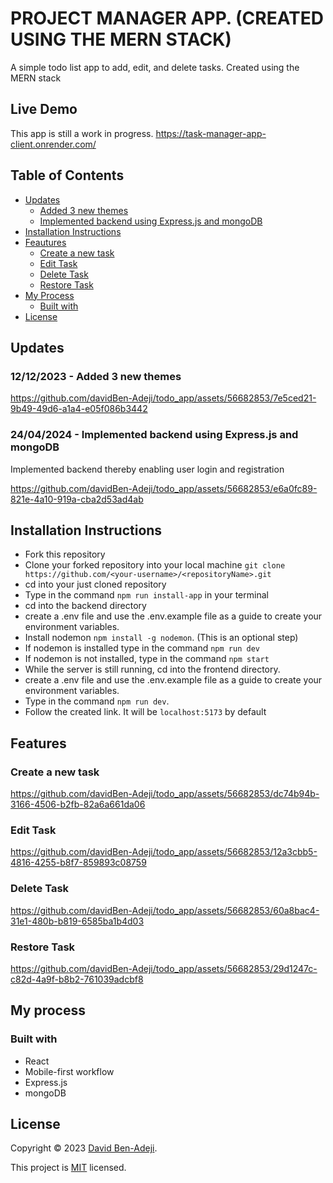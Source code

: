 # PROJECT MANAGER APP. (CREATED USING THE MERN STACK)

A simple todo list app to add, edit, and delete tasks. Created using the MERN stack

## Live Demo

This app is still a work in progress. https://task-manager-app-client.onrender.com/

## Table of Contents

- [Updates](#updates)
  - [Added 3 new themes](#themes)
  - [Implemented backend using Express.js and mongoDB](#implementedBackend)
- [Installation Instructions](#installation-instructions)
- [Feautures](#features)
  - [Create a new task](#create-a-new-task)
  - [Edit Task](#edit-task)
  - [Delete Task](#delete-task)
  - [Restore Task](#restore-task)
- [My Process](#my-process)
  - [Built with](#built-with)
- [License](#license)

## Updates

### 12/12/2023 - Added 3 new themes <a name="themes"></a>

https://github.com/davidBen-Adeji/todo_app/assets/56682853/7e5ced21-9b49-49d6-a1a4-e05f086b3442

### 24/04/2024 - Implemented backend using Express.js and mongoDB <a name="implementedBackend"></a>

Implemented backend thereby enabling user login and registration

https://github.com/davidBen-Adeji/todo_app/assets/56682853/e6a0fc89-821e-4a10-919a-cba2d53ad4ab

## Installation Instructions

- Fork this repository
- Clone your forked repository into your local machine `git clone https://github.com/<your-username>/<repositoryName>.git`
- cd into your just cloned repository
- Type in the command `npm run install-app` in your terminal
- cd into the backend directory
- create a .env file and use the .env.example file as a guide to create your environment variables.
- Install nodemon `npm install -g nodemon`. (This is an optional step)
- If nodemon is installed type in the command `npm run dev`
- If nodemon is not installed, type in the command `npm start`
- While the server is still running, cd into the frontend directory.
- create a .env file and use the .env.example file as a guide to create your environment variables.
- Type in the command `npm run dev`.
- Follow the created link. It will be `localhost:5173` by default

## Features

### Create a new task

https://github.com/davidBen-Adeji/todo_app/assets/56682853/dc74b94b-3166-4506-b2fb-82a6a661da06

### Edit Task

https://github.com/davidBen-Adeji/todo_app/assets/56682853/12a3cbb5-4816-4255-b8f7-859893c08759

### Delete Task

https://github.com/davidBen-Adeji/todo_app/assets/56682853/60a8bac4-31e1-480b-b819-6585ba1b4d03

### Restore Task

https://github.com/davidBen-Adeji/todo_app/assets/56682853/29d1247c-c82d-4a9f-b8b2-761039adcbf8

## My process

### Built with

- React
- Mobile-first workflow
- Express.js
- mongoDB

## License

Copyright © 2023 [David Ben-Adeji](https://github.com/davidBen-Adeji/todo_app/).

This project is [MIT](./LICENSE) licensed.
